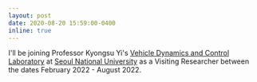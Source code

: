 ```yaml
---
layout: post
date: 2020-08-20 15:59:00-0400
inline: true
---
```


I'll be joining Professor Kyongsu Yi's [Vehicle Dynamics and Control Laboratory]("https://vdcl.snu.ac.kr/") at [Seoul National University]("https://en.snu.ac.kr/index.html") as a Visiting Researcher between the dates February 2022 - August 2022.
				